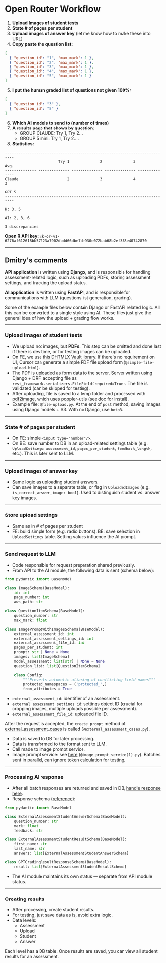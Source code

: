 
# Open Router Workflow

1. **Upload Images of student tests**
2. **State \# of pages per student**
3. **Upload images of answer key**
(let me know how to make these into URL)
4. **Copy paste the question list:**
```json
[
  { "question_id": "1", "max_mark": 1 },
  { "question_id": "2", "max_mark": 1 },
  { "question_id": "3", "max_mark": 1 },
  { "question_id": "4", "max_mark": 1 },
  { "question_id": "5", "max_mark": 1 }
]
```

5. **I put the human graded list of questions not given 100%:**
```json
[
  { "question_id": "3" },
  { "question_id": "5" }
]
```

6. **Which AI models to send to (number of times)**
7. **A results page that shows by question:**
    - GROUP CLAUDE: Try 1, Try 2...
    - GROUP 5 mini: Try 1, Try 2....
8. **Statistics:**

```
--------------------------------------------------------------------------
                        Try 1              2              3           Avg.
-------------- -------------- -------------- -------------- --------------
Claude                      2              3              4              3

GPT 5                                                     
--------------------------------------------------------------------------

H: 3, 5

AI: 2, 3, 6

3 discrepancies
```


**Open R API key:**
`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`

***

## Dmitry's comments

**API application** is written using **Django**, and is responsible for handling assessment-related logic, such as uploading PDFs, storing assessment settings, and tracking the upload status.

**AI application** is written using **FastAPI**, and is responsible for communications with LLM (questions list generation, grading).

Some of the example files below contain Django or FastAPI related logic. All this can be converted to a single style using AI. These files just give the general idea of how the upload + grading flow works.

***

### Upload images of student tests

- We upload not images, but **PDFs**. This step can be omitted and done last if there is dev time, or for testing images can be uploaded.
- On FE, we use [this DHTMLX Vault library](https://docs.dhtmlx.com/vault/initialize.html). If there's no requirement on UI, Cursor can generate a simple PDF file upload form (`@simple-file-upload.html`).
- The PDF is uploaded as form data to the server. Server written using Django + DRF, accepting file as `rest_framework.serializers.FileField(required=True)`. The file is validated (can be skipped for testing).
- After uploading, file is saved to a temp folder and processed with [pdf2image](https://pypi.org/project/pdf2image/), which uses poppler-utils (see doc for install).
- Example file: `@file-upload.py`. At the end of `post` method, saving images using Django models + S3. With no Django, use `boto3`.

***

### State \# of pages per student

- On FE: simple `<input type="number"/>`.
- On BE: save number to DB in an upload-related settings table (e.g. `UploadSettings`: `assessment_id`, `pages_per_student`, `feedback_length`, etc.).
This is later sent to LLM.

***

### Upload images of answer key

- Same logic as uploading student answers.
- Can save images to a separate table, or flag in `UploadedImages` (e.g. `is_correct_answer_image: bool`). Used to distinguish student vs. answer key images.

***

### Store upload settings

- Same as in \# of pages per student.
- FE: build simple form (e.g. radio buttons).
BE: save selection in `UploadSettings` table.
Setting values influence the AI prompt.

***

### Send request to LLM

- Code responsible for request preparation shared previously.
- From API to the AI module, the following data is sent (schema below):

```python
from pydantic import BaseModel

class ImageSchema(BaseModel):
    id: int
    page_number: int
    aws_path: str

class QuestionItemSchema(BaseModel):
    question_number: str
    max_mark: float

class ImagePromptWithImagesSchema(BaseModel):
    external_assessment_id: int
    external_assessment_settings_id: int
    external_assessment_file_id: int
    pages_per_student: int
    prompt: str | None = None
    images: list[ImageSchema]
    model_assessment: list[str] | None = None
    question_list: list[QuestionItemSchema]

    class Config:
        """Prevents automatic aliasing of conflicting field names"""
        protected_namespaces = ('protected_',)
        from_attributes = True
```

- `external_assessment_id`: identifier of an assessment.
- `external_assessment_settings_id`: settings object ID (crucial for cropping images, multiple uploads possible per assessment).
- `external_assessment_file_id`: uploaded file ID.

After the request is accepted, the `create_prompt` method of [external_assessment_cases](https://drive.google.com/file/d/14J6YlhM2FDiwsFpaFBDusgAnkUZCmv5E/view?usp=sharing) is called (`@external_assessment_cases.py`).

- Data is saved to DB for later processing.
- Data is transformed to the format sent to LLM.
- Call made to image prompt service.
- Image prompt service: see [here](https://drive.google.com/file/d/1DTJtIbCTHpAGS-t1NtZY63v8TbJyRDKp/view?usp=sharing) (`@image_prompt_service(1).py`).
Batches sent in parallel, can ignore token calculation for testing.

***

### Processing AI response

- After all batch responses are returned and saved in DB, [handle response here](https://drive.google.com/file/d/1DTJtIbCTHpAGS-t1NtZY63v8TbJyRDKp/view?usp=sharing).
- Response schema ([reference](https://drive.google.com/file/d/1TGgSq-hm6caW7iQur67d3bMJoZzffAP7/view?usp=drive_link)):

```python
from pydantic import BaseModel

class ExternalAssessmentStudentAnswerSchema(BaseModel):
    question_number: str
    mark: float
    feedback: str

class ExternalAssessmentStudentResultSchema(BaseModel):
    first_name: str
    last_name: str
    answers: list[ExternalAssessmentStudentAnswerSchema]

class GPTGradingResultResponseSchema(BaseModel):
    result: list[ExternalAssessmentStudentResultSchema]
```

- The AI module maintains its own status — separate from API module status.

***

### Creating results

- After processing, create student results.
- For testing, just save data as is, avoid extra logic.
- Data levels:
    - Assessment
    - Upload
    - Student
    - Answer

Each level has a DB table. Once results are saved, you can view all student results for an assessment.


